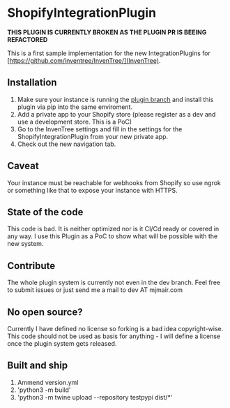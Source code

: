 # ShopifyIntegrationPlugin

**THIS PLUGIN IS CURRENTLY BROKEN AS THE PLUGIN PR IS BEEING REFACTORED**

This is a first sample implementation for the new IntegrationPlugins for [https://github.com/inventree/InvenTree/](InvenTree).

## Installation

1. Make sure your instance is running the [plugin branch](https://github.com/inventree/InvenTree/pull/2074) and install this plugin via pip into the same enviroment.
2. Add a private app to your Shopify store (please register as a dev and use a development store. This is a PoC)
3. Go to the InvenTree settings and fill in the settings for the ShopifyIntegrationPlugin from your new private app.
4. Check out the new navigation tab.

## Caveat

Your instance must be reachable for webhooks from Shopify so use ngrok or something like that to expose your instance with HTTPS.

## State of the code

This code is bad. It is neither optimized nor is it CI/Cd ready or covered in any way.
I use this Plugin as a PoC to show what will be possible with the new system.

## Contribute

The whole plugin system is currently not even in the dev branch.
Feel free to submit issues or just send me a mail to dev AT mjmair.com


## No open source?

Currently I have defined no license so forking is a bad idea copyright-wise. This code should not be used as basis for anything - I will define a license once the plugin system gets released.


## Built and ship
1. Ammend version.yml
2. 'python3 -m build'
3. 'python3 -m twine upload --repository testpypi dist/*'
